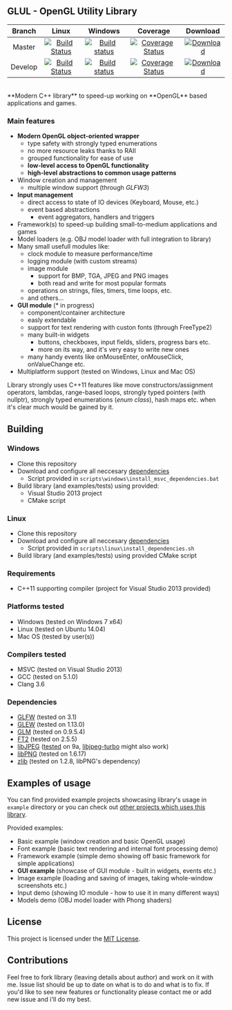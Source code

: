 ## GLUL - OpenGL Utility Library

| Branch | Linux | Windows | Coverage | Download |
| :----: | :---: | :-----: | :------: | :------: |
| Master | [![Build Status](https://travis-ci.org/RippeR37/GLUL.svg?branch=master)](https://travis-ci.org/RippeR37/GLUL) | [![Build status](https://ci.appveyor.com/api/projects/status/950gw1wrdvxgx1j1/branch/master?svg=true)](https://ci.appveyor.com/project/RippeR37/glul/branch/master) | [![Coverage Status](https://coveralls.io/repos/RippeR37/GLUL/badge.svg?branch=master)](https://coveralls.io/github/RippeR37/GLUL?branch=master) | [ ![Download](https://api.bintray.com/packages/ripper37/generic/GLUL/images/download.svg) ](https://bintray.com/ripper37/generic/GLUL/_latestVersion#files) |
| Develop | [![Build Status](https://travis-ci.org/RippeR37/GLUL.svg?branch=develop)](https://travis-ci.org/RippeR37/GLUL) | [![Build status](https://ci.appveyor.com/api/projects/status/950gw1wrdvxgx1j1/branch/develop?svg=true)](https://ci.appveyor.com/project/RippeR37/glul/branch/develop) | [![Coverage Status](https://coveralls.io/repos/RippeR37/GLUL/badge.svg?branch=develop)](https://coveralls.io/github/RippeR37/GLUL?branch=develop) | [ ![Download](https://api.bintray.com/packages/ripper37/generic/GLUL/images/download.svg) ](https://bintray.com/ripper37/generic/GLUL/_latestVersion#files) |

<br>
**Modern C++ library** to speed-up working on **OpenGL** based applications and games.


### Main features
- **Modern OpenGL object-oriented wrapper**
    - type safety with strongly typed enumerations
    - no more resource leaks thanks to RAII
    - grouped functionality for ease of use
    - **low-level access to OpenGL functionality**
    - **high-level abstractions to common usage patterns**
- Window creation and management
    - multiple window support (through _GLFW3_)
- **Input management**
    - direct access to state of IO devices (Keyboard, Mouse, etc.)
    - event based abstractions
        - event aggregators, handlers and triggers
- Framework(s) to speed-up building small-to-medium applications and games
- Model loaders (e.g. OBJ model loader with full integration to library)
- Many small usefull modules like:
    - clock module to measure performance/time
    - logging module (with custom streams)
    - image module
        - support for BMP, TGA, JPEG and PNG images
        - both read and write for most popular formats
    - operations on strings, files, timers, time loops, etc.
    - and others...
- **GUI module** (\* in progress)
    - component/container architecture
    - easly extendable
    - support for text rendering with custon fonts (through FreeType2)
    - many built-in widgets
        - buttons, checkboxes, input fields, sliders, progress bars etc.
        - more on its way, and it's very easy to write new ones
    - many handy events like onMouseEnter, onMouseClick, onValueChange etc.
- Multiplatform support (tested on Windows, Linux and Mac OS)

Library strongly uses C++11 features like move constructors/assignment operators, lambdas, range-based loops, strongly typed pointers (with nullptr), strongly typed enumerations (_enum class_), hash maps etc. when it's clear much would be gained by it.


## Building

### Windows

* Clone this repository
* Download and configure all neccesary [dependencies](https://github.com/RippeR37/GLUL/#dependencies)
    * Script provided in `scripts\windows\install_msvc_dependencies.bat`
* Build library (and examples/tests) using provided:
    * Visual Studio 2013 project
    * CMake script

### Linux

* Clone this repository
* Download and configure all neccesary [dependencies](https://github.com/RippeR37/GLUL/#dependencies)
    * Script provided in `scripts\linux\install_dependencies.sh`
* Build library (and examples/tests) using provided CMake script


### Requirements
- C++11 supporting compiler (project for Visual Studio 2013 provided)


### Platforms tested
- Windows (tested on Windows 7 x64)
- Linux (tested on Ubuntu 14.04)
- Mac OS (tested by user(s))


### Compilers tested
- MSVC (tested on Visual Studio 2013)
- GCC (tested on 5.1.0)
- Clang 3.6


### Dependencies
- [GLFW](http://www.glfw.org/) (tested on 3.1)
- [GLEW](http://www.glew.sourceforge.net/) (tested on 1.13.0)
- [GLM](http://www.glm.g-truc.net/) (tested on 0.9.5.4)
- [FT2](http://www.freetype.org/freetype2/) (tested on 2.5.5)
- [libJPEG](http://www.ijg.org/) ([tested](https://beeproc.wordpress.com/2012/11/18/building-libjpeg-8d-with-msvc-2012/) on 9a, [libjpeg-turbo](http://libjpeg-turbo.virtualgl.org/) might also work)
- [libPNG](http://www.libpng.org/pub/png/libpng.html) (tested on 1.6.17)
- [zlib](http://www.zlib.net/) (tested on 1.2.8, libPNG's dependency)


## Examples of usage
You can find provided example projects showcasing library's usage in `example` directory or you can check out [other projects which uses this library](https://github.com/RippeR37/GLUL/wiki/ExampleProjects).

Provided examples:

* Basic example (window creation and basic OpenGL usage)
* Font example (basic text rendering and internal font processing demo)
* Framework example (simple demo showing off basic framework for simple applications)
* **GUI example** (showcase of GUI module - built in widgets, events etc.)
* Image example (loading and saving of images, taking whole-window screenshots etc.)
* Input demo (showing IO module - how to use it in many different ways)
* Models demo (OBJ model loader with Phong shaders)


## License
This project is licensed under the [MIT License](LICENSE).


## Contributions
Feel free to fork library (leaving details about author) and work on it with me. Issue list should be up to date on what is to do and what is to fix. If you'd like to see new features or functionality please contact me or add new issue and i'll do my best.
